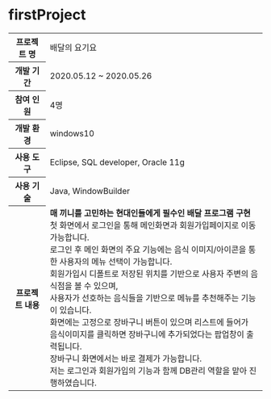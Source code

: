 # firstProject

<table>
  <tr>
    <th>프로젝트 명</th>
    <td colspan="3">배달의 요기요</td>
  </tr>
  <tr>
    <th>개발 기간</th>
    <td colspan="3">2020.05.12 ~ 2020.05.26</td>
  </tr>  
  <tr>
    <th>참여 인원</th>
    <td>4명</td>
  </tr> 
  <tr>
    <th>개발 환경</th>
    <td colspan="3">windows10</td>
  </tr>  
  <tr>
    <th>사용 도구</th>
    <td>Eclipse, SQL developer, Oracle 11g</td>
  </tr> 
  <tr>
    <th>사용 기술</th>
    <td>Java, WindowBuilder</td>
  </tr> 
  <tr>
    <th>프로젝트 내용</th>
    <td>
      <b>매 끼니를 고민하는 현대인들에게 필수인 배달 프로그램 구현 </b><br>
      첫 화면에서 로그인을 통해 메인화면과 회원가입페이지로 이동 가능합니다. <br>
      로그인 후 메인 화면의 주요 기능에는 음식 이미지/아이콘을 통한 사용자의 메뉴 선택이 가능합니다. <br>
      회원가입시 디폴트로 저장된 위치를 기반으로 사용자 주변의 음식점을 볼 수 있으며, <br> 
      사용자가 선호하는 음식들을 기반으로 메뉴를 추천해주는 기능이 있습니다. <br>
      화면에는 고정으로 장바구니 버튼이 있으며 리스트에 들어가 <br>
      음식이미지를 클릭하면 장바구니에 추가되었다는 팝업창이 출력됩니다. <br>
      장바구니 화면에서는 바로 결제가 가능합니다. <br>
      저는 로그인과 회원가입의 기능과 함께 DB관리 역할을 맡아 진행하였습니다. <br>
    </td>
  </tr> 
</table>

